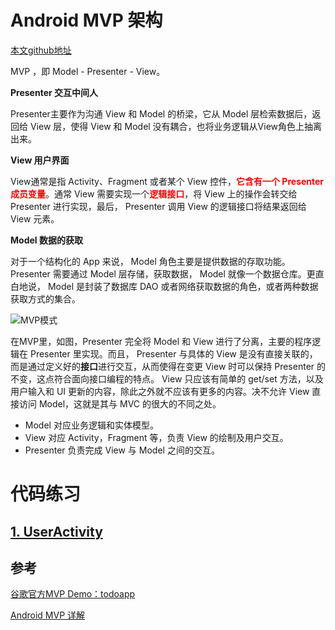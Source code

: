 # Android MVP 架构

[本文github地址](https://github.com/YoungBear/AndroidMVP/blob/master/README.md)

MVP ，即 Model - Presenter - View。

**Presenter 交互中间人**

Presenter主要作为沟通 View 和 Model 的桥梁，它从 Model 层检索数据后，返回给 View 层，使得 View 和 Model 没有耦合，也将业务逻辑从View角色上抽离出来。

**View 用户界面**

View通常是指 Activity、Fragment 或者某个 View 控件，<font color=red>**它含有一个 Presenter 成员变量**</font>。通常 View 需要实现一个<font color=red>**逻辑接口**</font>，将 View 上的操作会转交给 Presenter 进行实现，最后， Presenter 调用 View 的逻辑接口将结果返回给 View 元素。

**Model 数据的获取**

对于一个结构化的 App 来说， Model 角色主要是提供数据的存取功能。 Presenter 需要通过 Model 层存储，获取数据， Model 就像一个数据仓库。更直白地说， Model 是封装了数据库 DAO 或者网络获取数据的角色，或者两种数据获取方式的集合。

![MVP模式](http://img.blog.csdn.net/20171125094831024?watermark/2/text/aHR0cDovL2Jsb2cuY3Nkbi5uZXQvTmV4dF9TZWNvbmQ=/font/5a6L5L2T/fontsize/400/fill/I0JBQkFCMA==/dissolve/70/gravity/SouthEast)

在MVP里，如图，Presenter 完全将 Model 和 View 进行了分离，主要的程序逻辑在 Presenter 里实现。而且， Presenter 与具体的 View 是没有直接关联的，而是通过定义好的**接口**进行交互，从而使得在变更 View 时可以保持 Presenter 的不变，这点符合面向接口编程的特点。 View 只应该有简单的 get/set 方法，以及用户输入和 UI 更新的内容，除此之外就不应该有更多的内容。决不允许 View 直接访问 Model，这就是其与 MVC 的很大的不同之处。

- Model 对应业务逻辑和实体模型。
- View 对应 Activity，Fragment 等，负责 View 的绘制及用户交互。
- Presenter 负责完成 View 与 Model 之间的交互。



# 代码练习

## [1. UserActivity](https://github.com/YoungBear/AndroidMVP/blob/master/md_files/android_mvp_user_activity.md)






## 参考

[谷歌官方MVP Demo：todoapp](https://github.com/googlesamples/android-architecture/tree/todo-mvp/)

[Android MVP 详解](http://www.jianshu.com/p/9a6845b26856)









